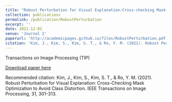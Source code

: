 ```yaml
---
title: "Robust Perturbation for Visual Explanation:Cross-checking Mask Optimization to Avoid Class Distortion"
collection: publications
permalink: /publication/RobustPerturbation
excerpt: ''
date: 2021-12-02
venue: 'Journal 2'
paperurl: 'http://academicpages.github.io/files/RobustPerturbation.pdf'
citation: 'Kim, J., Kim, S., Kim, S. T., & Ro, Y. M. (2021). Robust Perturbation for Visual Explanation: Cross-Checking Mask Optimization to Avoid Class Distortion. IEEE Transactions on Image Processing, 31, 301-313.'
---
```

Transactions on Image Processing (TIP)

[Download paper here](http://academicpages.github.io/files/RobustPerturbation.pdf)

Recommended citation: Kim, J., Kim, S., Kim, S. T., & Ro, Y. M. (2021). Robust Perturbation for Visual Explanation: Cross-Checking Mask Optimization to Avoid Class Distortion. IEEE Transactions on Image Processing, 31, 301-313.